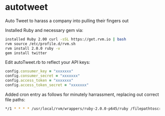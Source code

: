 # autotweet
Auto Tweet to harass a company into pulling their fingers out

Installed Ruby and necessary gem via:

```bash
installed Ruby 2.00 curl -sSL https://get.rvm.io | bash
rvm source /etc/profile.d/rvm.sh
rvm install 2.0.0 ruby -v
gem install twitter
```
Edit autoTweet.rb to reflect your API keys:

```ruby
config.consumer_key = "xxxxxxx"
config.consumer_secret = "xxxxxxx"
config.access_token = "xxxxxxx"
config.access_token_secret = "xxxxxxx"
```
Added cron entry as follows for minutely harrassment, replacing out correct file paths:

```bash
*/1 * * * * /usr/local/rvm/wrappers/ruby-2.0.0-p645/ruby /filepathtoscript/autoTweet.rb >> /filepathtoscript/tweet.log 2>&1
```
